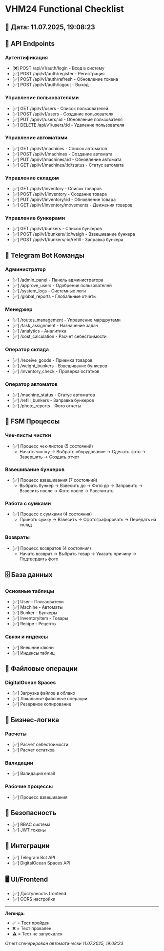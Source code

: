# VHM24 Functional Checklist

## 📅 Дата: 11.07.2025, 19:08:23

## 🔌 API Endpoints

### Аутентификация
- [❌] POST /api/v1/auth/login - Вход в систему
- [✅] POST /api/v1/auth/register - Регистрация
- [✅] POST /api/v1/auth/refresh - Обновление токена
- [✅] POST /api/v1/auth/logout - Выход

### Управление пользователями
- [✅] GET /api/v1/users - Список пользователей
- [✅] POST /api/v1/users - Создание пользователя
- [✅] PUT /api/v1/users/:id - Обновление пользователя
- [✅] DELETE /api/v1/users/:id - Удаление пользователя

### Управление автоматами
- [✅] GET /api/v1/machines - Список автоматов
- [✅] POST /api/v1/machines - Создание автомата
- [✅] PUT /api/v1/machines/:id - Обновление автомата
- [✅] GET /api/v1/machines/:id/status - Статус автомата

### Управление складом
- [✅] GET /api/v1/inventory - Список товаров
- [✅] POST /api/v1/inventory - Создание товара
- [✅] PUT /api/v1/inventory/:id - Обновление товара
- [✅] GET /api/v1/inventory/movements - Движения товаров

### Управление бункерами
- [✅] GET /api/v1/bunkers - Список бункеров
- [✅] POST /api/v1/bunkers/:id/weigh - Взвешивание бункера
- [✅] POST /api/v1/bunkers/:id/refill - Заправка бункера

## 🤖 Telegram Bot Команды

### Администратор
- [✅] /admin_panel - Панель администратора
- [✅] /approve_users - Одобрение пользователей
- [✅] /system_logs - Системные логи
- [✅] /global_reports - Глобальные отчеты

### Менеджер
- [✅] /routes_management - Управление маршрутами
- [✅] /task_assignment - Назначение задач
- [✅] /analytics - Аналитика
- [✅] /cost_calculation - Расчет себестоимости

### Оператор склада
- [✅] /receive_goods - Приемка товаров
- [✅] /weight_bunkers - Взвешивание бункеров
- [✅] /inventory_check - Проверка остатков

### Оператор автоматов
- [✅] /machine_status - Статус автоматов
- [✅] /refill_bunkers - Заправка бункеров
- [✅] /photo_reports - Фото отчеты

## 🔄 FSM Процессы

### Чек-листы чистки
- [✅] Процесс чек-листов (5 состояний)
  - Начать чистку → Выбрать оборудование → Сделать фото → Завершить → Создать отчет

### Взвешивание бункеров
- [✅] Процесс взвешивания (7 состояний)
  - Выбрать бункер → Взвесить до → Фото до → Заправить → Взвесить после → Фото после → Рассчитать

### Работа с сумками
- [✅] Процесс с сумками (4 состояния)
  - Принять сумку → Взвесить → Сфотографировать → Передать на склад

### Возвраты
- [✅] Процесс возвратов (4 состояния)
  - Начать возврат → Выбрать товар → Указать причину → Подтвердить фото

## 🗄️ База данных

### Основные таблицы
- [✅] User - Пользователи
- [✅] Machine - Автоматы
- [✅] Bunker - Бункеры
- [✅] InventoryItem - Товары
- [✅] Recipe - Рецепты

### Связи и индексы
- [✅] Внешние ключи
- [✅] Индексы таблиц

## 📁 Файловые операции

### DigitalOcean Spaces
- [✅] Загрузка файлов в облако
- [✅] Локальные файловые операции
- [✅] Резервное копирование

## 💼 Бизнес-логика

### Расчеты
- [✅] Расчет себестоимости
- [✅] Расчет остатков

### Валидации
- [✅] Валидация email

### Рабочие процессы
- [✅] Процесс взвешивания

## 🔐 Безопасность

- [✅] RBAC система
- [✅] JWT токены

## 🔗 Интеграции

- [✅] Telegram Bot API
- [✅] DigitalOcean Spaces API

## 🖥️ UI/Frontend

- [✅] Доступность frontend
- [✅] CORS настройки

---

**Легенда:**
- ✅ = Тест пройден
- ❌ = Тест провален
- ⚠️ = Тест не запускался

*Отчет сгенерирован автоматически 11.07.2025, 19:08:23*
